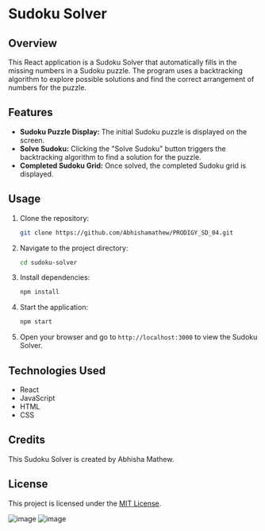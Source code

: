 # Sudoku Solver

## Overview

This React application is a Sudoku Solver that automatically fills in the missing numbers in a Sudoku puzzle. The program uses a backtracking algorithm to explore possible solutions and find the correct arrangement of numbers for the puzzle.

## Features

- **Sudoku Puzzle Display:** The initial Sudoku puzzle is displayed on the screen.
- **Solve Sudoku:** Clicking the "Solve Sudoku" button triggers the backtracking algorithm to find a solution for the puzzle.
- **Completed Sudoku Grid:** Once solved, the completed Sudoku grid is displayed.

## Usage

1. Clone the repository:

   ```bash
   git clone https://github.com/Abhishamathew/PRODIGY_SD_04.git
   ```

2. Navigate to the project directory:

   ```bash
   cd sudoku-solver
   ```

3. Install dependencies:

   ```bash
   npm install
   ```

4. Start the application:

   ```bash
   npm start
   ```

5. Open your browser and go to `http://localhost:3000` to view the Sudoku Solver.

## Technologies Used

- React
- JavaScript
- HTML
- CSS

## Credits

This Sudoku Solver is created by Abhisha Mathew.

## License

This project is licensed under the [MIT License](LICENSE).

![image](https://github.com/Abhishamathew/PRODIGY_SD_04/assets/75195705/15bfbd30-f35f-4674-9f22-b94cda14d40b)
![image](https://github.com/Abhishamathew/PRODIGY_SD_04/assets/75195705/721a4b1f-86bb-46cf-9e5e-c1fca3589278)


```
